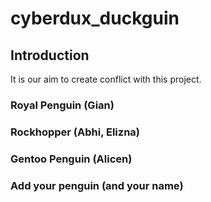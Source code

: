 # cyberdux_duckguin

## Introduction

It is our aim to create conflict with this project. 

### Royal Penguin (Gian)


### Rockhopper (Abhi, Elizna)

### Gentoo Penguin (Alicen)

### Add your penguin (and your name)

